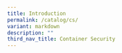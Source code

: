 ```yaml
---
title: Introduction
permalink: /catalog/cs/
variant: markdown
description: ""
third_nav_title: Container Security
---
```

